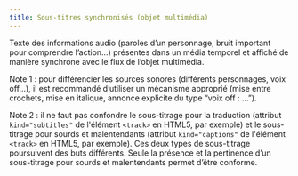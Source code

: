 ```yaml
---
title: Sous-titres synchronisés (objet multimédia)
---
```


Texte des informations audio (paroles d’un personnage, bruit important pour
comprendre l’action…) présentes dans un média temporel et affiché de manière
synchrone avec le flux de l’objet multimédia.

Note 1 : pour différencier les sources sonores (différents personnages, voix
off…), il est recommandé d’utiliser un mécanisme approprié (mise entre
crochets, mise en italique, annonce explicite du type “voix off : …”).

Note 2 : il ne faut pas confondre le sous-titrage pour la traduction (attribut
`kind="subtitles"` de l'élément `<track>` en HTML5, par exemple) et le sous-
titrage pour sourds et malentendants (attribut `kind="captions"` de l'élément
`<track>` en HTML5, par exemple). Ces deux types de sous-titrage poursuivent
des buts différents. Seule la présence et la pertinence d’un sous-titrage pour
sourds et malentendants permet d’être conforme.
